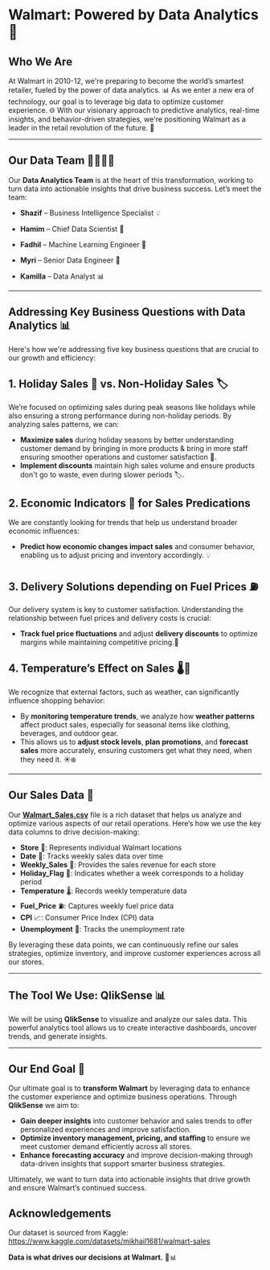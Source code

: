 # Walmart: Powered by Data Analytics 🚀

## **Who We Are**

At Walmart in 2010-12, we're preparing to become the world’s smartest retailer, fueled by the power of data analytics. 📊 As we enter a new era of technology, our goal is to leverage big data to optimize customer experience. 🌐 With our visionary approach to predictive analytics, real-time insights, and behavior-driven strategies, we're positioning Walmart as a leader in the retail revolution of the future. 🔮

---

## **Our Data Team** 👩‍💻👨‍💻

Our **Data Analytics Team** is at the heart of this transformation, working  to turn data into actionable insights that drive business success. Let’s meet the team:

- **Shazif** – Business Intelligence Specialist 💡

- **Hamim** – Chief Data Scientist 🤖

- **Fadhil** – Machine Learning Engineer 🧠

- **Myri** – Senior Data Engineer 🔧

- **Kamilla** – Data Analyst 📊

---

## **Addressing Key Business Questions with Data Analytics** 📊

Here's how we're addressing five key business questions that are crucial to our growth and efficiency:

## **1. Holiday Sales 🎄 vs. Non-Holiday Sales 🏷️**
We’re focused on optimizing sales during peak seasons like holidays while also ensuring a strong performance during non-holiday periods. By analyzing sales patterns, we can:
- **Maximize sales** during holiday seasons by better understanding customer demand by bringing in more products & bring in more staff ensuring smoother operations and customer satisfaction 🎁.
- **Implement discounts** maintain high sales volume and ensure products don't go to waste, even during slower periods 🏷️.

## **2. Economic Indicators 💼 for Sales Predications**
We are constantly looking for trends that help us understand broader economic influences:
- **Predict how economic changes impact sales** and consumer behavior, enabling us to adjust pricing and inventory accordingly. 💡

## **3. Delivery Solutions depending on Fuel Prices ⛽**
Our delivery system is key to customer satisfaction. Understanding the relationship between fuel prices and delivery costs is crucial:
- **Track fuel price fluctuations** and adjust **delivery discounts** to optimize margins while maintaining competitive pricing.💸

## **4. Temperature’s Effect on Sales 🌡️🛒**
We recognize that external factors, such as weather, can significantly influence shopping behavior:
- By **monitoring temperature trends**, we analyze how **weather patterns** affect product sales, especially for seasonal items like clothing, beverages, and outdoor gear.
- This allows us to **adjust stock levels**, **plan promotions**, and **forecast sales** more accurately, ensuring customers get what they need, when they need it. ☀️❄️

---

## **Our Sales Data 🚀**

Our **[Walmart_Sales.csv](https://github.com/HamimMahdie/QlikSense-Analytics/blob/main/Walmart_Sales.csv)** file is a rich dataset that helps us analyze and optimize various aspects of our retail operations. Here’s how we use the key data columns to drive decision-making:

- **Store** 🏪: Represents individual Walmart locations
- **Date** 📅: Tracks weekly sales data over time
- **Weekly_Sales** 💸: Provides the sales revenue for each store
- **Holiday_Flag** 🎄: Indicates whether a week corresponds to a holiday period
- **Temperature** 🌡️: Records weekly temperature data
- **Fuel_Price** ⛽: Captures weekly fuel price data
- **CPI** 📈: Consumer Price Index (CPI) data
- **Unemployment** 💼: Tracks the unemployment rate

By leveraging these data points, we can continuously refine our sales strategies, optimize inventory, and improve customer experiences across all our stores.

---

## **The Tool We Use: QlikSense 📊**

We will be using **QlikSense** to visualize and analyze our sales data. This powerful analytics tool allows us to create interactive dashboards, uncover trends, and generate insights.

---

## **Our End Goal 🎯**

Our ultimate goal is to **transform Walmart** by leveraging data to enhance the customer experience and optimize business operations. Through **QlikSense** we aim to:
- **Gain deeper insights** into customer behavior and sales trends to offer personalized experiences and improve satisfaction.
- **Optimize inventory management, pricing, and staffing** to ensure we meet customer demand efficiently across all stores.
- **Enhance forecasting accuracy** and improve decision-making through data-driven insights that support smarter business strategies.
  
Ultimately, we want to turn data into actionable insights that drive growth and ensure Walmart’s continued success.

## **Acknowledgements**
Our dataset is sourced from Kaggle: https://www.kaggle.com/datasets/mikhail1681/walmart-sales

**Data is what drives our decisions at Walmart.** 🛒📊
